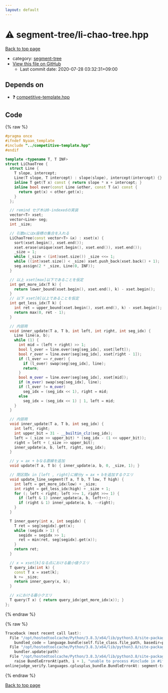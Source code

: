 ```yaml
---
layout: default
---
```


<!-- mathjax config similar to math.stackexchange -->
<script type="text/javascript" async
  src="https://cdnjs.cloudflare.com/ajax/libs/mathjax/2.7.5/MathJax.js?config=TeX-MML-AM_CHTML">
</script>
<script type="text/x-mathjax-config">
  MathJax.Hub.Config({
    TeX: { equationNumbers: { autoNumber: "AMS" }},
    tex2jax: {
      inlineMath: [ ['$','$'] ],
      processEscapes: true
    },
    "HTML-CSS": { matchFontHeight: false },
    displayAlign: "left",
    displayIndent: "2em"
  });
</script>

<script type="text/javascript" src="https://cdnjs.cloudflare.com/ajax/libs/jquery/3.4.1/jquery.min.js"></script>
<script src="https://cdn.jsdelivr.net/npm/jquery-balloon-js@1.1.2/jquery.balloon.min.js" integrity="sha256-ZEYs9VrgAeNuPvs15E39OsyOJaIkXEEt10fzxJ20+2I=" crossorigin="anonymous"></script>
<script type="text/javascript" src="../../assets/js/copy-button.js"></script>
<link rel="stylesheet" href="../../assets/css/copy-button.css" />


# :warning: segment-tree/li-chao-tree.hpp

<a href="../../index.html">Back to top page</a>

* category: <a href="../../index.html#cf992883f659a62542b674f4570b728a">segment-tree</a>
* <a href="{{ site.github.repository_url }}/blob/master/segment-tree/li-chao-tree.hpp">View this file on GitHub</a>
    - Last commit date: 2020-07-28 03:32:31+09:00




## Depends on

* :question: <a href="../competitive-template.hpp.html">competitive-template.hpp</a>


## Code

<a id="unbundled"></a>
{% raw %}
```cpp
#pragma once
#ifndef Nyaan_template
#include "../competitive-template.hpp"
#endif

template <typename T, T INF>
struct LiChaoTree {
  struct Line {
    T slope, intercept;
    Line(T slope, T intercept) : slope(slope), intercept(intercept) {}
    inline T get(T x) const { return slope * x + intercept; }
    inline bool over(const Line &other, const T &x) const {
      return get(x) < other.get(x);
    }
  };

  // remind セグ木は0-indexedの実装
  vector<T> xset;
  vector<Line> seg;
  int _size;

  // 引数xにはx座標の集合を入れる
  LiChaoTree(const vector<T> &x) : xset(x) {
    sort(xset.begin(), xset.end());
    xset.erase(unique(xset.begin(), xset.end()), xset.end());
    _size = 1;
    while (_size < (int)xset.size()) _size <<= 1;
    while ((int)xset.size() < _size) xset.push_back(xset.back() + 1);
    seg.assign(2 * _size, Line(0, INF));
  }

  // 以上 xset[max]以下であることを仮定
  int get_more_idx(T k) {
    return lower_bound(xset.begin(), xset.end(), k) - xset.begin();
  }
  // 以下 xset[0]以上であることを仮定
  int get_less_idx(T k) {
    int ret = upper_bound(xset.begin(), xset.end(), k) - xset.begin();
    return max(0, ret - 1);
  }

  // 内部用
  void inner_update(T a, T b, int left, int right, int seg_idx) {
    Line line(a, b);
    while (1) {
      int mid = (left + right) >> 1;
      bool l_over = line.over(seg[seg_idx], xset[left]);
      bool r_over = line.over(seg[seg_idx], xset[right - 1]);
      if (l_over == r_over) {
        if (l_over) swap(seg[seg_idx], line);
        return;
      }
      bool m_over = line.over(seg[seg_idx], xset[mid]);
      if (m_over) swap(seg[seg_idx], line);
      if (l_over != m_over)
        seg_idx = (seg_idx << 1), right = mid;
      else
        seg_idx = (seg_idx << 1) | 1, left = mid;
    }
  }

  // 内部用
  void inner_update(T a, T b, int seg_idx) {
    int left, right;
    int upper_bit = 31 - __builtin_clz(seg_idx);
    left = (_size >> upper_bit) * (seg_idx - (1 << upper_bit));
    right = left + (_size >> upper_bit);
    inner_update(a, b, left, right, seg_idx);
  }

  // y = ax + bなる直線を追加
  void update(T a, T b) { inner_update(a, b, 0, _size, 1); }

  // 閉区間x in [left , right]に線分y = ax + bを追加するクエリ
  void update_line_segment(T a, T b, T low, T high) {
    int left = get_more_idx(low) + _size;
    int right = get_less_idx(high) + _size + 1;
    for (; left < right; left >>= 1, right >>= 1) {
      if (left & 1) inner_update(a, b, left++);
      if (right & 1) inner_update(a, b, --right);
    }
  }

  T inner_query(int x, int segidx) {
    T ret = seg[segidx].get(x);
    while (segidx > 1) {
      segidx = segidx >> 1;
      ret = min(ret, seg[segidx].get(x));
    }
    return ret;
  }

  // x = xset[k]なる点における最小値クエリ
  T query_idx(int k) {
    const T x = xset[k];
    k += _size;
    return inner_query(x, k);
  }

  // xにおける最小クエリ
  T query(T x) { return query_idx(get_more_idx(x)); }
};
```
{% endraw %}

<a id="bundled"></a>
{% raw %}
```cpp
Traceback (most recent call last):
  File "/opt/hostedtoolcache/Python/3.8.3/x64/lib/python3.8/site-packages/onlinejudge_verify/docs.py", line 349, in write_contents
    bundled_code = language.bundle(self.file_class.file_path, basedir=pathlib.Path.cwd())
  File "/opt/hostedtoolcache/Python/3.8.3/x64/lib/python3.8/site-packages/onlinejudge_verify/languages/cplusplus.py", line 185, in bundle
    bundler.update(path)
  File "/opt/hostedtoolcache/Python/3.8.3/x64/lib/python3.8/site-packages/onlinejudge_verify/languages/cplusplus_bundle.py", line 306, in update
    raise BundleErrorAt(path, i + 1, "unable to process #include in #if / #ifdef / #ifndef other than include guards")
onlinejudge_verify.languages.cplusplus_bundle.BundleErrorAt: segment-tree/li-chao-tree.hpp: line 3: unable to process #include in #if / #ifdef / #ifndef other than include guards

```
{% endraw %}

<a href="../../index.html">Back to top page</a>


